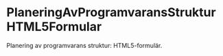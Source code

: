 # PlaneringAvProgramvaransStrukturHTML5Formular
Planering av programvarans struktur: HTML5-formulär.
